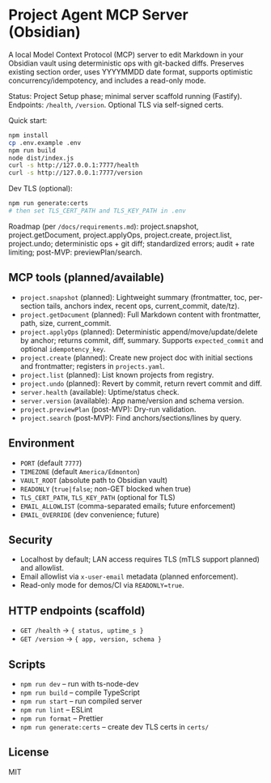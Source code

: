 # Project Agent MCP Server (Obsidian)

A local Model Context Protocol (MCP) server to edit Markdown in your Obsidian vault using deterministic ops with git-backed diffs. Preserves existing section order, uses YYYYMMDD date format, supports optimistic concurrency/idempotency, and includes a read-only mode.

Status: Project Setup phase; minimal server scaffold running (Fastify). Endpoints: `/health`, `/version`. Optional TLS via self-signed certs.

Quick start:
```bash
npm install
cp .env.example .env
npm run build
node dist/index.js
curl -s http://127.0.0.1:7777/health
curl -s http://127.0.0.1:7777/version
```

Dev TLS (optional):
```bash
npm run generate:certs
# then set TLS_CERT_PATH and TLS_KEY_PATH in .env
```

Roadmap (per `/docs/requirements.md`): project.snapshot, project.getDocument, project.applyOps, project.create, project.list, project.undo; deterministic ops + git diff; standardized errors; audit + rate limiting; post-MVP: previewPlan/search.

## MCP tools (planned/available)
- `project.snapshot` (planned): Lightweight summary (frontmatter, toc, per-section tails, anchors index, recent ops, current_commit, date/tz).
- `project.getDocument` (planned): Full Markdown content with frontmatter, path, size, current_commit.
- `project.applyOps` (planned): Deterministic append/move/update/delete by anchor; returns commit, diff, summary. Supports `expected_commit` and optional `idempotency_key`.
- `project.create` (planned): Create new project doc with initial sections and frontmatter; registers in `projects.yaml`.
- `project.list` (planned): List known projects from registry.
- `project.undo` (planned): Revert by commit, return revert commit and diff.
- `server.health` (available): Uptime/status check.
- `server.version` (available): App name/version and schema version.
- `project.previewPlan` (post-MVP): Dry-run validation.
- `project.search` (post-MVP): Find anchors/sections/lines by query.

## Environment
- `PORT` (default `7777`)
- `TIMEZONE` (default `America/Edmonton`)
- `VAULT_ROOT` (absolute path to Obsidian vault)
- `READONLY` (`true|false`; non-GET blocked when true)
- `TLS_CERT_PATH`, `TLS_KEY_PATH` (optional for TLS)
- `EMAIL_ALLOWLIST` (comma-separated emails; future enforcement)
- `EMAIL_OVERRIDE` (dev convenience; future)

## Security
- Localhost by default; LAN access requires TLS (mTLS support planned) and allowlist.
- Email allowlist via `x-user-email` metadata (planned enforcement).
- Read-only mode for demos/CI via `READONLY=true`.

## HTTP endpoints (scaffold)
- `GET /health` → `{ status, uptime_s }`
- `GET /version` → `{ app, version, schema }`

## Scripts
- `npm run dev` – run with ts-node-dev
- `npm run build` – compile TypeScript
- `npm run start` – run compiled server
- `npm run lint` – ESLint
- `npm run format` – Prettier
- `npm run generate:certs` – create dev TLS certs in `certs/`

## License
MIT